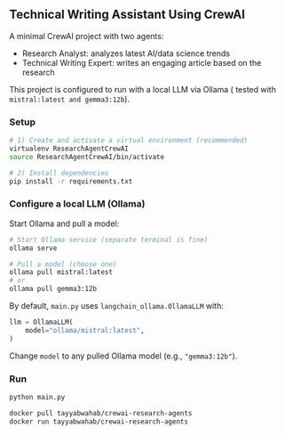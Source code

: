 ## Technical Writing Assistant Using CrewAI

A minimal CrewAI project with two agents:
- Research Analyst: analyzes latest AI/data science trends
- Technical Writing Expert: writes an engaging article based on the research

This project is configured to run with a local LLM via Ollama ( tested with `mistral:latest and gemma3:12b`).

### Setup
```bash
# 1) Create and activate a virtual environment (recommended)
virtualenv ResearchAgentCrewAI
source ResearchAgentCrewAI/bin/activate

# 2) Install dependencies
pip install -r requirements.txt
```

### Configure a local LLM (Ollama)
Start Ollama and pull a model:
```bash
# Start Ollama service (separate terminal is fine)
ollama serve

# Pull a model (choose one)
ollama pull mistral:latest
# or
ollama pull gemma3:12b
```

By default, `main.py` uses `langchain_ollama.OllamaLLM` with:
```python
llm = OllamaLLM(
    model="ollama/mistral:latest",
)
```
Change `model` to any pulled Ollama model (e.g., `"gemma3:12b"`).

### Run
```bash
python main.py
```

```bash
docker pull tayyabwahab/crewai-research-agents
docker run tayyabwahab/crewai-research-agents
```
